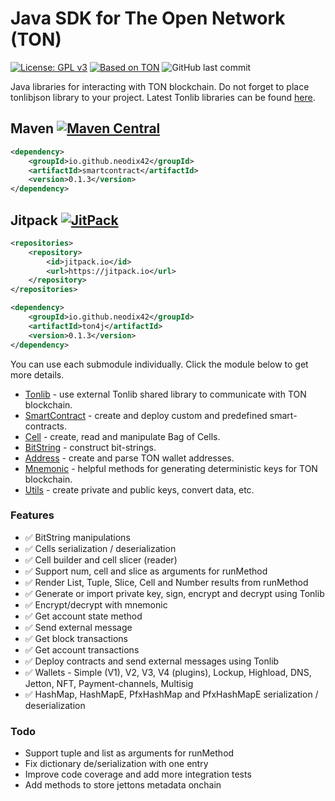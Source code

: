 # Java SDK for The Open Network (TON)

[![License: GPL v3](https://img.shields.io/badge/License-GPLv3-blue.svg)](https://www.gnu.org/licenses/gpl-3.0)
[![Based on TON][ton-svg]][ton]
![GitHub last commit](https://img.shields.io/github/last-commit/neodiX42/ton4j)

Java libraries for interacting with TON blockchain. 
Do not forget to place tonlibjson library to your project. Latest Tonlib libraries can be found [here](https://github.com/ton-blockchain/ton/actions).

## Maven [![Maven Central][maven-central-svg]][maven-central]

```xml
<dependency>
    <groupId>io.github.neodix42</groupId>
    <artifactId>smartcontract</artifactId>
    <version>0.1.3</version>
</dependency>
```

## Jitpack [![JitPack][jitpack-svg]][jitpack]

```xml
<repositories>
    <repository>
        <id>jitpack.io</id>
        <url>https://jitpack.io</url>
    </repository>
</repositories>
```

```xml
<dependency>
    <groupId>io.github.neodix42</groupId>
    <artifactId>ton4j</artifactId>
    <version>0.1.3</version>
</dependency>
```

You can use each submodule individually. Click the module below to get more details.

* [Tonlib](tonlib/README.md) - use external Tonlib shared library to communicate with TON blockchain.
* [SmartContract](smartcontract/README.md) - create and deploy custom and predefined smart-contracts.
* [Cell](cell/README.md) - create, read and manipulate Bag of Cells.
* [BitString](bitstring/README.md) - construct bit-strings.
* [Address](address/README.md) - create and parse TON wallet addresses.
* [Mnemonic](mnemonic/README.md) - helpful methods for generating deterministic keys for TON blockchain.
* [Utils](utils/README.md) - create private and public keys, convert data, etc.

### Features

* ✅ BitString manipulations
* ✅ Cells serialization / deserialization
* ✅ Cell builder and cell slicer (reader)
* ✅ Support num, cell and slice as arguments for runMethod
* ✅ Render List, Tuple, Slice, Cell and Number results from runMethod
* ✅ Generate or import private key, sign, encrypt and decrypt using Tonlib
* ✅ Encrypt/decrypt with mnemonic
* ✅ Get account state method
* ✅ Send external message
* ✅ Get block transactions
* ✅ Get account transactions
* ✅ Deploy contracts and send external messages using Tonlib
* ✅ Wallets - Simple (V1), V2, V3, V4 (plugins), Lockup, Highload, DNS, Jetton, NFT, Payment-channels, Multisig
* ✅ HashMap, HashMapE, PfxHashMap and PfxHashMapE serialization / deserialization

### Todo
* Support tuple and list as arguments for runMethod
* Fix dictionary de/serialization with one entry
* Improve code coverage and add more integration tests
* Add methods to store jettons metadata onchain

<!-- Badges -->

[maven-central-svg]: https://img.shields.io/maven-central/v/io.github.neodix42/smartcontract

[maven-central]: https://mvnrepository.com/artifact/io.github.neodix42/smartcontract

[jitpack-svg]: https://jitpack.io/v/neodiX42/ton4j.svg

[jitpack]: https://jitpack.io/#neodiX42/ton4j

[ton-svg]: https://img.shields.io/badge/Based%20on-TON-blue

[ton]: https://ton.org
